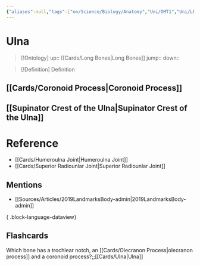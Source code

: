```yaml
---
{"aliases":null,"tags":["on/Science/Biology/Anatomy","Uni/OMT1","Uni/LFS122","flashcards/LFS122"],"dg-publish":true,"permalink":"/cards/ulna/","dgPassFrontmatter":true}
---
```


# Ulna

> [!Ontology]
> up:: [[Cards/Long Bones\|Long Bones]]
> jump::
> down:: 

> [!Definition] Definition

## [[Cards/Coronoid Process\|Coronoid Process]]

## [[Supinator Crest of the Ulna\|Supinator Crest of the Ulna]]

# Reference

- [[Cards/Humeroulna Joint\|Humeroulna Joint]]
- [[Cards/Superior Radiounlar Joint\|Superior Radiounlar Joint]]

## Mentions

- [[Sources/Articles/2019LandmarksBody-admin\|2019LandmarksBody-admin]]

{ .block-language-dataview}

## Flashcards

Which bone has a trochlear notch, an [[Cards/Olecranon Process\|olecranon process]] and a coronoid process?;;[[Cards/Ulna\|Ulna]]
<!--SR:!2023-11-02,10,270-->